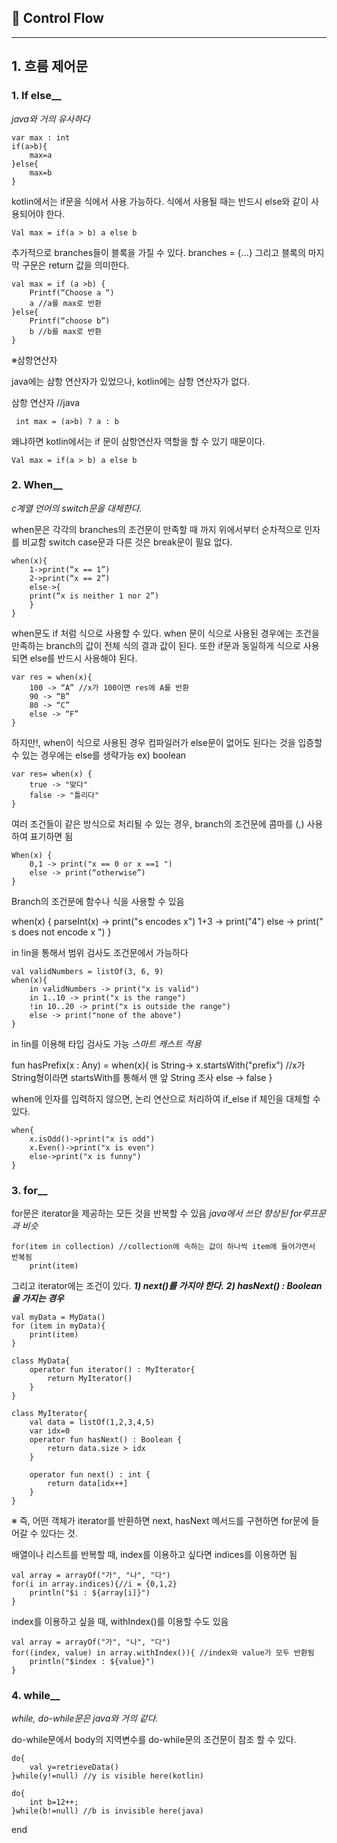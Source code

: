 ## 📌 Control Flow
<hr/>

## 1. 흐름 제어문

### 1. If else__<br>

*java와 거의 유사하다*

```
var max : int
if(a>b){
	max=a
}else{
	max=b
}
```

kotlin에서는 if문을 식에서 사용 가능하다. 식에서 사용될 때는 반드시 else와 같이 사용되어야 한다.

```
Val max = if(a > b) a else b
```

추가적으로 branches들이 블록을 가질 수 있다. branches = {...}
그리고 블록의 마지막 구문은 return 값을 의미한다.


```
val max = if (a >b) {
    Printf(“Choose a “)
	a //a를 max로 반환
}else{
	Printf(“choose b”)
	b //b를 max로 반환
}
```

※삼항연산자

java에는 삼항 연산자가 있었으나, kotlin에는 삼항 연산자가 없다.

삼항 연산자 //java
```
 int max = (a>b) ? a : b
```

왜냐하면 kotlin에서는 if 문이 삼항연산자 역할을 할 수 있기 때문이다.
```
Val max = if(a > b) a else b
```

### 2. When__<br>

*c계열 언어의 switch문을 대체한다.*

when문은 각각의 branches의 조건문이 만족할 때 까지 위에서부터 순차적으로 인자를 비교함
switch case문과 다른 것은 break문이 필요 없다.

```
when(x){
    1->print(“x == 1”)
    2->print(“x == 2”)
    else->{
	print(“x is neither 1 nor 2”)
    }
}
```

when문도 if 처럼 식으로 사용할 수 있다. 
when 문이 식으로 사용된 경우에는 조건을 만족하는 branch의 값이 전체 식의 결과 값이 된다.
또한 if문과 동일하게 식으로 사용되면 else를 반드시 사용해야 된다.


```
var res = when(x){
    100 -> “A” //x가 100이면 res에 A를 반환
    90 -> “B”
    80 -> “C”
    else -> “F”
}
```

하지만!, when이 식으로 사용된 경우 컴파일러가 else문이 없어도 된다는 것을 입증할 수 있는 경우에는 else를 생략가능
ex) boolean

```
var res= when(x) {
    true -> "맞다"
    false -> "틀리다"
}
```

여러 조건들이 같은 방식으로 처리될 수 있는 경우, branch의 조건문에 콤마를 (,) 사용하여 표기하면 됨

```
When(x) {
    0,1 -> print("x == 0 or x ==1 ")
    else -> print(“otherwise”)
}
```

Branch의 조건문에 함수나 식을 사용할 수 있음

when(x) {
    parseInt(x) -> print("s encodes x")
    1+3 -> print("4")
    else -> print(" s does not encode x ")
}

in !in을 통해서 범위 검사도 조건문에서 가능하다

```
val validNumbers = listOf(3, 6, 9)
when(x){
    in validNumbers -> print("x is valid")
    in 1..10 -> print("x is the range")
    !in 10..20 -> print("x is outside the range")
    else -> print("none of the above")
}
```

in !in를 이용해 타입 검사도 가능
*스마트 캐스트 적용*

fun hasPrefix(x : Any) = when(x){
    is String-> x.startsWith("prefix") //x가 String형이라면 startsWith를 통해서 맨 앞 String 조사
    else -> false
}

when에 인자를 입력하지 않으면, 논리 연산으로 처리하여 if_else if 체인을 대체할 수 있다.

```
when{
    x.isOdd()->print("x is odd")
    x.Even()->print("x is even")
    else->print("x is funny")
}
```

### 3. for__<br>

for문은 iterator을 제공하는 모든 것을 반복할 수 있음
*java에서 쓰던 향상된 for루프문과 비슷*

```
for(item in collection) //collection에 속하는 값이 하나씩 item에 들어가면서 반복됨
    print(item)
```

그리고 iterator에는 조건이 있다.
***1) next()를 가지야 한다.***
***2) hasNext() : Boolean을 가지는 경우***

```
val myData = MyData()
for (item in myData){
    print(item)
}
```

```
class MyData{
    operator fun iterator() : MyIterator{
        return MyIterator()
    }
}
```

```
class MyIterator{
    val data = listOf(1,2,3,4,5)
    var idx=0
    operator fun hasNext() : Boolean {
        return data.size > idx
    }

    operator fun next() : int {
        return data[idx++]
    }
}
```

※ 즉, 어떤 객체가 iterator를 반환하면 next, hasNext 메서드를 구현하면 for문에 들어갈 수 있다는 것.


배열이나 리스트를 반복할 때, index를 이용하고 싶다면 indices를 이용하면 됨

```
val array = arrayOf("가", "나", "다")
for(i in array.indices){//i = {0,1,2}
    println("$i : ${array[i]}") 
}
```


index를 이용하고 싶을 때, withIndex()를 이용할 수도 있음
```
val array = arrayOf("가", "나", "다")
for((index, value) in array.withIndex()){ //index와 value가 모두 반환됨
    println("$index : ${value}")
}
```

### 4. while__<br>

*while, do-while문은 java와 거의 같다.*

do-while문에서 body의 지역변수를 do-while문의 조건문이 참조 할 수 있다.

```
do{
    val y=retrieveData()
}while(y!=null) //y is visible here(kotlin)

```

```
do{
    int b=12++;
}while(b!=null) //b is invisible here(java)

```



end